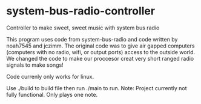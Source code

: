 # system-bus-radio-controller
Controller to make sweet, sweet music with system bus radio

This program uses code from system-bus-radio and code written by noah7545 and jczimm. The original code was to give air gapped computers (computers with no radio, wifi, or output ports) access to the outside world. We changed the code to make our proccesor creat very short ranged radio signals to make songs!

Code currenly only works for linux.

Use ./build to build file then run ./main to run.
Note: Project currently not fully functional. Only plays one note.
